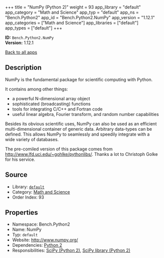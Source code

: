 ﻿+++
title = "NumPy (Python 2)"
weight = 93
app_library = "default"
app_category = "Math and Science"
app_typ = "default"
app_ns = "Bench.Python2"
app_id = "Bench.Python2.NumPy"
app_version = "1.12.1"
app_categories = ["Math and Science"]
app_libraries = ["default"]
app_types = ["default"]
+++

**ID:** `Bench.Python2.NumPy`  
**Version:** 1.12.1  
<!--more-->

[Back to all apps](/apps/)

## Description
NumPy is the fundamental package for scientific computing with Python.

It contains among other things:

- a powerful N-dimensional array object
- sophisticated (broadcasting) functions
- tools for integrating C/C++ and Fortran code
- useful linear algebra, Fourier transform, and random number capabilities

Besides its obvious scientific uses, NumPy can also be used as an efficient multi-dimensional container of generic data. Arbitrary data-types can be defined. This allows NumPy to seamlessly and speedily integrate with a wide variety of databases.


The pre-comiled version of this package comes from
<http://www.lfd.uci.edu/~gohlke/pythonlibs/>.
Thanks a lot to Christoph Golke for his service.

## Source

* Library: [`default`](/app_libraries/default)
* Category: [Math and Science](/app_categories/math-and-science)
* Order Index: 93

## Properties

* Namespace: Bench.Python2
* Name: NumPy
* Typ: `default`
* Website: <http://www.numpy.org/>
* Dependencies: [Python 2](/apps/Bench.Python2)
* Responsibilities: [SciPy (Python 2)](/apps/Bench.Python2.SciPy), [SciPy library (Python 2)](/apps/Bench.Python2.SciPyLib)

